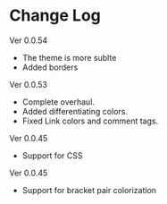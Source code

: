 # Change Log

Ver 0.0.54

-   The theme is more sublte
-   Added borders

Ver 0.0.53

-   Complete overhaul.
-   Added differentiating colors.
-   Fixed Link colors and comment tags.

Ver 0.0.45

-   Support for CSS

Ver 0.0.45

-   Support for bracket pair colorization
